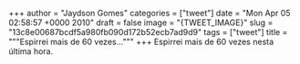 
+++
author = "Jaydson Gomes"
categories = ["tweet"]
date = "Mon Apr 05 02:58:57 +0000 2010"
draft = false
image = "{TWEET_IMAGE}"
slug = "13c8e00687bcdf5a980fb090d172b52ecb7ad9d9"
tags = ["tweet"]
title = """Espirrei mais de 60 vezes..."""
+++
Espirrei mais de 60 vezes nesta última hora.
